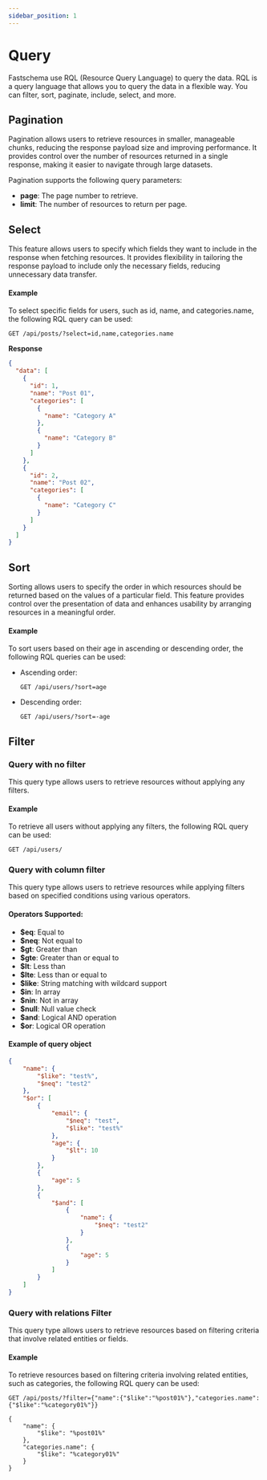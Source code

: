 ```yaml
---
sidebar_position: 1
---
```


# Query

Fastschema use RQL (Resource Query Language) to query the data. RQL is a query language that allows you to query the data in a flexible way. You can filter, sort, paginate, include, select, and more.

## Pagination

Pagination allows users to retrieve resources in smaller, manageable chunks, reducing the response payload size and improving performance. It provides control over the number of resources returned in a single response, making it easier to navigate through large datasets.

Pagination supports the following query parameters:
- **page**: The page number to retrieve.
- **limit**: The number of resources to return per page.

## Select

This feature allows users to specify which fields they want to include in the response when fetching resources. It provides flexibility in tailoring the response payload to include only the necessary fields, reducing unnecessary data transfer.

#### Example

To select specific fields for users, such as id, name, and categories.name, the following RQL query can be used:

```
GET /api/posts/?select=id,name,categories.name
```

**Response**

```json
{
  "data": [
    {
      "id": 1,
      "name": "Post 01",
      "categories": [
        {
          "name": "Category A"
        },
        {
          "name": "Category B"
        }
      ]
    },
    {
      "id": 2,
      "name": "Post 02",
      "categories": [
        {
          "name": "Category C"
        }
      ]
    }
  ]
}

```

## Sort

Sorting allows users to specify the order in which resources should be returned based on the values of a particular field. This feature provides control over the presentation of data and enhances usability by arranging resources in a meaningful order.

#### Example

To sort users based on their age in ascending or descending order, the following RQL queries can be used:

- Ascending order:
  ```
  GET /api/users/?sort=age
  ```
- Descending order:
  ```
  GET /api/users/?sort=-age
  ```

## Filter

### Query with no filter

This query type allows users to retrieve resources without applying any filters.

#### Example

To retrieve all users without applying any filters, the following RQL query can be used:

```
GET /api/users/
```

### Query with column filter

This query type allows users to retrieve resources while applying filters based on specified conditions using various operators.

#### Operators Supported:

- **$eq**: Equal to
- **$neq**: Not equal to
- **$gt**: Greater than
- **$gte**: Greater than or equal to
- **$lt**: Less than
- **$lte**: Less than or equal to
- **$like**: String matching with wildcard support
- **$in**: In array
- **$nin**: Not in array
- **$null**: Null value check
- **$and**: Logical AND operation
- **$or**: Logical OR operation

#### Example of query object

```json
{
    "name": {
        "$like": "test%",
        "$neq": "test2"
    },
    "$or": [
        {
            "email": {
                "$neq": "test",
                "$like": "test%"
            },
            "age": {
                "$lt": 10
            }
        },
        {
            "age": 5
        },
        {
            "$and": [
                {
                    "name": {
                        "$neq": "test2"
                    }
                },
                {
                    "age": 5
                }
            ]
        }
    ]
}


```

### Query with relations Filter

This query type allows users to retrieve resources based on filtering criteria that involve related entities or fields.

#### Example

To retrieve resources based on filtering criteria involving related entities, such as categories, the following RQL query can be used:

```
GET /api/posts/?filter={"name":{"$like":"%post01%"},"categories.name":{"$like":"%category01%"}}
```

```
{
    "name": {
        "$like": "%post01%"
    },
    "categories.name": {
        "$like": "%category01%"
    }
}
```
